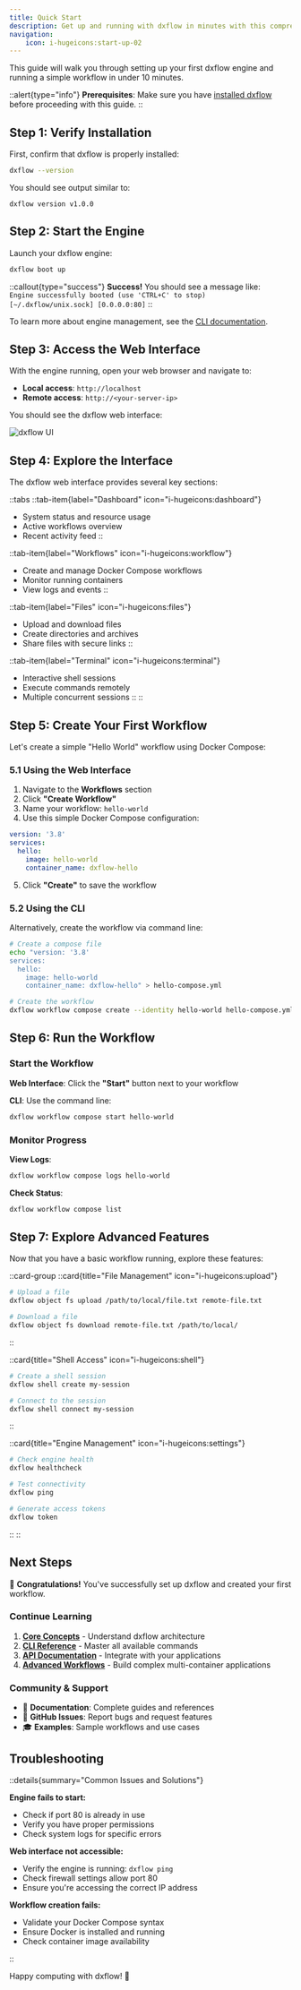 ```yaml
---
title: Quick Start
description: Get up and running with dxflow in minutes with this comprehensive step-by-step guide
navigation:
    icon: i-hugeicons:start-up-02
---
```


This guide will walk you through setting up your first dxflow engine and running a simple workflow in under 10 minutes.

::alert{type="info"}
**Prerequisites**: Make sure you have [installed dxflow](/getting-started/installation) before proceeding with this guide.
::

## Step 1: Verify Installation

First, confirm that dxflow is properly installed:

```bash
dxflow --version
```

You should see output similar to:
```
dxflow version v1.0.0
```

## Step 2: Start the Engine

Launch your dxflow engine:

```bash
dxflow boot up
```

::callout{type="success"}
**Success!** You should see a message like:  
`Engine successfully booted (use 'CTRL+C' to stop) [~/.dxflow/unix.sock] [0.0.0.0:80]`
::

To learn more about engine management, see the [CLI documentation](/cli/engine/boot).

## Step 3: Access the Web Interface

With the engine running, open your web browser and navigate to:

- **Local access**: `http://localhost` 
- **Remote access**: `http://<your-server-ip>`

You should see the dxflow web interface:

![dxflow UI](/assets/ui_start_dark.png)

## Step 4: Explore the Interface

The dxflow web interface provides several key sections:

::tabs
  ::tab-item{label="Dashboard" icon="i-hugeicons:dashboard"}
  - System status and resource usage
  - Active workflows overview
  - Recent activity feed
  ::

  ::tab-item{label="Workflows" icon="i-hugeicons:workflow"}
  - Create and manage Docker Compose workflows
  - Monitor running containers
  - View logs and events
  ::

  ::tab-item{label="Files" icon="i-hugeicons:files"}
  - Upload and download files
  - Create directories and archives
  - Share files with secure links
  ::

  ::tab-item{label="Terminal" icon="i-hugeicons:terminal"}
  - Interactive shell sessions
  - Execute commands remotely
  - Multiple concurrent sessions
  ::
::

## Step 5: Create Your First Workflow

Let's create a simple "Hello World" workflow using Docker Compose:

### 5.1 Using the Web Interface

1. Navigate to the **Workflows** section
2. Click **"Create Workflow"**
3. Name your workflow: `hello-world`
4. Use this simple Docker Compose configuration:

```yaml
version: '3.8'
services:
  hello:
    image: hello-world
    container_name: dxflow-hello
```

5. Click **"Create"** to save the workflow

### 5.2 Using the CLI

Alternatively, create the workflow via command line:

```bash
# Create a compose file
echo "version: '3.8'
services:
  hello:
    image: hello-world
    container_name: dxflow-hello" > hello-compose.yml

# Create the workflow  
dxflow workflow compose create --identity hello-world hello-compose.yml
```

## Step 6: Run the Workflow

### Start the Workflow

**Web Interface**: Click the **"Start"** button next to your workflow

**CLI**: Use the command line:
```bash
dxflow workflow compose start hello-world
```

### Monitor Progress

**View Logs**:
```bash
dxflow workflow compose logs hello-world
```

**Check Status**:
```bash
dxflow workflow compose list
```

## Step 7: Explore Advanced Features

Now that you have a basic workflow running, explore these features:

::card-group
  ::card{title="File Management" icon="i-hugeicons:upload"}
  ```bash
  # Upload a file
  dxflow object fs upload /path/to/local/file.txt remote-file.txt
  
  # Download a file
  dxflow object fs download remote-file.txt /path/to/local/
  ```
  ::

  ::card{title="Shell Access" icon="i-hugeicons:shell"}
  ```bash
  # Create a shell session
  dxflow shell create my-session
  
  # Connect to the session
  dxflow shell connect my-session
  ```
  ::

  ::card{title="Engine Management" icon="i-hugeicons:settings"}
  ```bash
  # Check engine health
  dxflow healthcheck
  
  # Test connectivity  
  dxflow ping
  
  # Generate access tokens
  dxflow token
  ```
  ::
::

## Next Steps

🎉 **Congratulations!** You've successfully set up dxflow and created your first workflow.

### Continue Learning

1. **[Core Concepts](/getting-started/concepts)** - Understand dxflow architecture
2. **[CLI Reference](/cli)** - Master all available commands  
3. **[API Documentation](/api)** - Integrate with your applications
4. **[Advanced Workflows](/workflows)** - Build complex multi-container applications

### Community & Support

- 📖 **Documentation**: Complete guides and references
- 💬 **GitHub Issues**: Report bugs and request features
- 🎓 **Examples**: Sample workflows and use cases

## Troubleshooting

::details{summary="Common Issues and Solutions"}

**Engine fails to start:**
- Check if port 80 is already in use
- Verify you have proper permissions
- Check system logs for specific errors

**Web interface not accessible:**
- Verify the engine is running: `dxflow ping`
- Check firewall settings allow port 80
- Ensure you're accessing the correct IP address

**Workflow creation fails:**
- Validate your Docker Compose syntax
- Ensure Docker is installed and running
- Check container image availability

::

Happy computing with dxflow! 🚀
